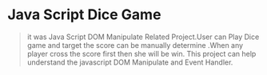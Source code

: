 # Java Script Dice Game 

>it was Java Script DOM Manipulate Related Project.User can Play Dice game and target the score can be manually determine .When any player cross the score first then she will be win. This project can help understand the javascript DOM Manipulate and Event Handler.



